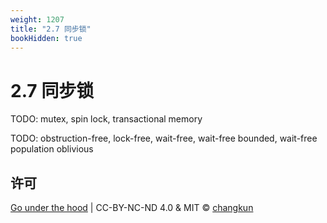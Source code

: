 ```yaml
---
weight: 1207
title: "2.7 同步锁"
bookHidden: true
---
```


# 2.7 同步锁



TODO: mutex, spin lock, transactional memory

TODO: obstruction-free, lock-free, wait-free, wait-free bounded, wait-free population oblivious

## 许可

[Go under the hood](https://github.com/golang-design/under-the-hood) | CC-BY-NC-ND 4.0 & MIT &copy; [changkun](https://changkun.de)
